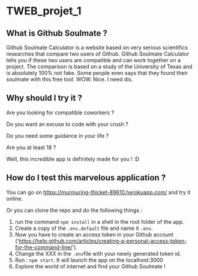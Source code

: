 # TWEB_projet_1

## What is Github Soulmate ?
Github Soulmate Calculator is a website based on very serious scientifics researches that compare two users of Github. Github Soulmate Calculator tells you if these two users are compatible and can work together on a project. The comparison is based on a study of the University of Texas and is absolutely 100% not fake. Some people even says that they found their soulmate with this free tool. WOW. Nice. I need dis. 

## Why should I try it ?  

Are you looking for compatible coworkers ? 

Do you want an excuse to code with your crush  ? 

Do you need some guidance in your life ?

Are you at least 18 ?

Well, this incredible app is definitely made for you ! :D 

## How do I test this marvelous application ?

You can go on https://murmuring-thicket-89610.herokuapp.com/ and try it online.

Or you can clone the repo and do the following things : 

1. run the command `npm install` in a shell in the root folder of the app. 
2. Create a copy of the `.env.default` file and name it `.env`. 
3. Now you have to create an access token in your Github account ('https://help.github.com/articles/creating-a-personal-access-token-for-the-command-line/').
4. Change the XXX in the `.env`file with your newly generated token id.
5. Run : `npm start`. It will launch the app on the localhost:3000
6. Explore the world of internet and find your Github Soulmate !